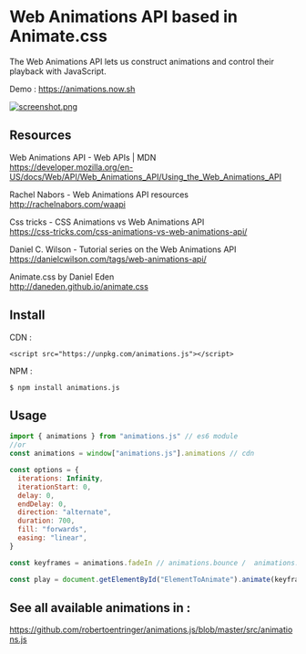 # Web Animations API based in Animate.css

The Web Animations API lets us construct animations and control their playback with JavaScript.

Demo : https://animations.now.sh

[![screenshot.png](screenshot.png?raw=true)](https://animations.now.sh)

## Resources

Web Animations API - Web APIs | MDN  
https://developer.mozilla.org/en-US/docs/Web/API/Web_Animations_API/Using_the_Web_Animations_API

Rachel Nabors - Web Animations API resources   
http://rachelnabors.com/waapi

Css tricks - CSS Animations vs Web Animations API  
https://css-tricks.com/css-animations-vs-web-animations-api/

Daniel C. Wilson - Tutorial series on the Web Animations API  
https://danielcwilson.com/tags/web-animations-api/

Animate.css by Daniel Eden  
http://daneden.github.io/animate.css

## Install

CDN : 
```htlm
<script src="https://unpkg.com/animations.js"></script>
````
NPM : 

```
$ npm install animations.js
```

## Usage

```js
import { animations } from "animations.js" // es6 module
//or 
const animations = window["animations.js"].animations // cdn

const options = {
  iterations: Infinity,
  iterationStart: 0,
  delay: 0,
  endDelay: 0,
  direction: "alternate",
  duration: 700,
  fill: "forwards",
  easing: "linear",
}

const keyframes = animations.fadeIn // animations.bounce /  animations.flash, animations.pulse, etc...

const play = document.getElementById("ElementToAnimate").animate(keyframes, options)
```

## See all available animations in : 

https://github.com/robertoentringer/animations.js/blob/master/src/animations.js
